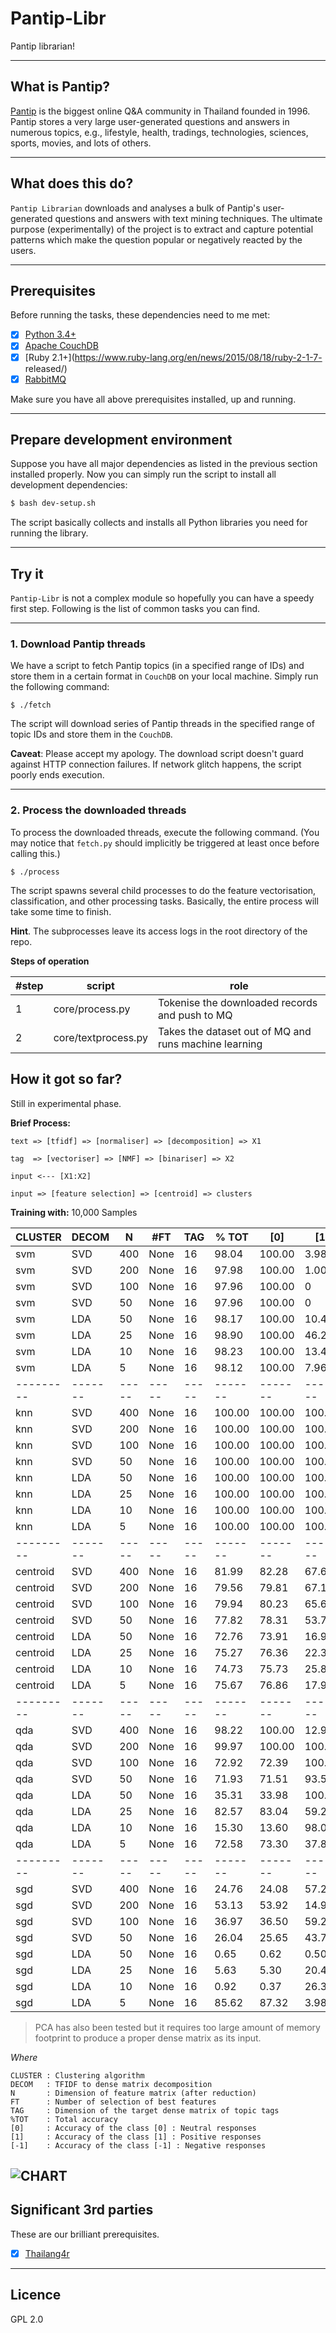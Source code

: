 # Pantip-Libr

Pantip librarian!

---

## What is Pantip?

[Pantip](http://www.pantip.com) is the biggest online Q&A community 
in Thailand founded in 1996. Pantip stores a very large 
user-generated questions and answers in numerous topics, 
e.g., lifestyle, health, tradings, technologies, sciences, 
sports, movies, and lots of others. 

---

## What does this do?

`Pantip Librarian` downloads and analyses a bulk of 
Pantip's user-generated questions and answers with 
text mining techniques. The ultimate purpose (experimentally) 
of the project is to extract and capture potential 
patterns which make the question popular or 
negatively reacted by the users.

---

## Prerequisites

Before running the tasks, these dependencies need to me met:

- [x] [Python 3.4+](https://www.python.org/download/releases/3.4.3/)
- [x] [Apache CouchDB](http://couchdb.apache.org/)
- [x] [Ruby 2.1+](https://www.ruby-lang.org/en/news/2015/08/18/ruby-2-1-7-
released/)
- [x] [RabbitMQ](https://www.rabbitmq.com)

Make sure you have all above prerequisites installed, up and running.

---

## Prepare development environment

Suppose you have all major dependencies as listed in the previous 
section installed properly. Now you can simply run the script 
to install all development dependencies:

```bash
$ bash dev-setup.sh
```

The script basically collects and installs all Python libraries you 
need for running the library.

---

## Try it

`Pantip-Libr` is not a complex module so hopefully you can have a 
speedy first step. Following is the list of common tasks you can 
find.

---

### 1. Download Pantip threads

We have a script to fetch Pantip topics (in a specified range of IDs) 
and store them in a certain format in `CouchDB` on your local machine. 
Simply run the following command:

```
$ ./fetch
```

The script will download series of Pantip threads in the 
specified range of topic IDs and store them in the `CouchDB`.

**Caveat**: Please accept my apology. The download script doesn't 
guard against HTTP connection failures. If network glitch happens, 
the script poorly ends execution.

---

### 2. Process the downloaded threads

To process the downloaded threads, execute the following 
command. (You may notice that `fetch.py` should implicitly 
be triggered at least once before calling this.)

```
$ ./process
```

The script spawns several child processes to do the feature vectorisation, 
classification, and other processing tasks. Basically, the entire 
process will take some time to finish.

**Hint**. The subprocesses leave its access logs in the root directory 
of the repo.

**Steps of operation**

| #step | script | role |
|----|----|----|
| 1 | core/process.py | Tokenise the downloaded records and push to MQ
| 2 | core/textprocess.py | Takes the dataset out of MQ and runs machine learning


## How it got so far?

Still in experimental phase. 

**Brief Process:**

```text
text => [tfidf] => [normaliser] => [decomposition] => X1

tag  => [vectoriser] => [NMF] => [binariser] => X2

input <--- [X1:X2]

input => [feature selection] => [centroid] => clusters
```

**Training with:** 10,000 Samples

|CLUSTER  | DECOM |  N  | #FT | TAG | % TOT |  [0]  |  [1]  |  [-1]
|---------|-------|-----|-----|-----|-------|-------|-------|-------
|  svm    |  SVD  | 400 | None|  16 | 98.04 | 100.00|  3.98 | 0
|  svm    |  SVD  | 200 | None|  16 | 97.98 | 100.00|  1.00 | 0
|  svm    |  SVD  | 100 | None|  16 | 97.96 | 100.00|  0    | 0
|  svm    |  SVD  |  50 | None|  16 | 97.96 | 100.00|  0    | 0
|  svm    |  LDA  |  50 | None|  16 | 98.17 | 100.00| 10.45 | 0
|  svm    |  LDA  |  25 | None|  16 | 98.90 | 100.00| 46.27 | 33.33 
|  svm    |  LDA  |  10 | None|  16 | 98.23 | 100.00| 13.43 | 0
|  svm    |  LDA  |  5  | None|  16 | 98.12 | 100.00|  7.96 | 0
|---------|-------|-----|-----|-----|-------|-------|-------|-------
|  knn    |  SVD  | 400 | None|  16 | 100.00| 100.00| 100.00| 100.00
|  knn    |  SVD  | 200 | None|  16 | 100.00| 100.00| 100.00| 100.00
|  knn    |  SVD  | 100 | None|  16 | 100.00| 100.00| 100.00| 100.00
|  knn    |  SVD  |  50 | None|  16 | 100.00| 100.00| 100.00| 100.00
|  knn    |  LDA  |  50 | None|  16 | 100.00| 100.00| 100.00| 100.00
|  knn    |  LDA  |  25 | None|  16 | 100.00| 100.00| 100.00| 100.00
|  knn    |  LDA  |  10 | None|  16 | 100.00| 100.00| 100.00| 100.00
|  knn    |  LDA  |  5  | None|  16 | 100.00| 100.00| 100.00| 100.00
|---------|-------|-----|-----|-----|-------|-------|-------|-------
|centroid |  SVD  | 400 | None|  16 | 81.99 | 82.28 | 67.66 | 100.00
|centroid |  SVD  | 200 | None|  16 | 79.56 | 79.81 | 67.16 | 100.00
|centroid |  SVD  | 100 | None|  16 | 79.94 | 80.23 | 65.67 | 100.00
|centroid |  SVD  |  50 | None|  16 | 77.82 | 78.31 | 53.73 | 100.00
|centroid |  LDA  |  50 | None|  16 | 72.76 | 73.91 | 16.92 | 66.67 
|centroid |  LDA  |  25 | None|  16 | 75.27 | 76.36 | 22.39 | 66.67 
|centroid |  LDA  |  10 | None|  16 | 74.73 | 75.73 | 25.87 | 66.67 
|centroid |  LDA  |  5  | None|  16 | 75.67 | 76.86 | 17.91 | 66.67 
|---------|-------|-----|-----|-----|-------|-------|-------|-------
|  qda    |  SVD  | 400 | None|  16 | 98.22 | 100.00| 12.94 | 0
|  qda    |  SVD  | 200 | None|  16 | 99.97 | 100.00| 100.00| 0
|  qda    |  SVD  | 100 | None|  16 | 72.92 | 72.39 | 100.00| 0
|  qda    |  SVD  |  50 | None|  16 | 71.93 | 71.51 | 93.53 | 0
|  qda    |  LDA  |  50 | None|  16 | 35.31 | 33.98 | 100.00| 33.33 
|  qda    |  LDA  |  25 | None|  16 | 82.57 | 83.04 | 59.20 | 100.00
|  qda    |  LDA  |  10 | None|  16 | 15.30 | 13.60 | 98.01 | 33.33 
|  qda    |  LDA  |  5  | None|  16 | 72.58 | 73.30 | 37.81 | 66.67 
|---------|-------|-----|-----|-----|-------|-------|-------|-------
|  sgd    |  SVD  | 400 | None|  16 | 24.76 | 24.08 | 57.21 | 66.67 
|  sgd    |  SVD  | 200 | None|  16 | 53.13 | 53.92 | 14.93 | 33.33 
|  sgd    |  SVD  | 100 | None|  16 | 36.97 | 36.50 | 59.20 | 66.67 
|  sgd    |  SVD  |  50 | None|  16 | 26.04 | 25.65 | 43.78 | 100.00
|  sgd    |  LDA  |  50 | None|  16 |  0.65 |  0.62 |  0.50 | 100.00
|  sgd    |  LDA  |  25 | None|  16 |  5.63 |  5.30 | 20.40 | 100.00
|  sgd    |  LDA  |  10 | None|  16 |  0.92 |  0.37 | 26.37 | 100.00
|  sgd    |  LDA  |  5  | None|  16 | 85.62 | 87.32 |  3.98 |  0.00 


> PCA has also been tested but it requires too large amount 
of memory footprint to produce a proper dense matrix as its input.

*Where*

```text
CLUSTER : Clustering algorithm
DECOM   : TFIDF to dense matrix decomposition
N       : Dimension of feature matrix (after reduction)
FT      : Number of selection of best features
TAG     : Dimension of the target dense matrix of topic tags
%TOT    : Total accuracy
[0]     : Accuracy of the class [0] : Neutral responses
[1]     : Accuracy of the class [1] : Positive responses
[-1]    : Accuracy of the class [-1] : Negative responses
```

![CHART](https://cdn.rawgit.com/starcolon/pantip-libr/master/data/radar.svg?v=2)
---


## Significant 3rd parties

These are our brilliant prerequisites.

- [x] [Thailang4r](https://github.com/veer66/thailang4r)

---

## Licence

GPL 2.0

